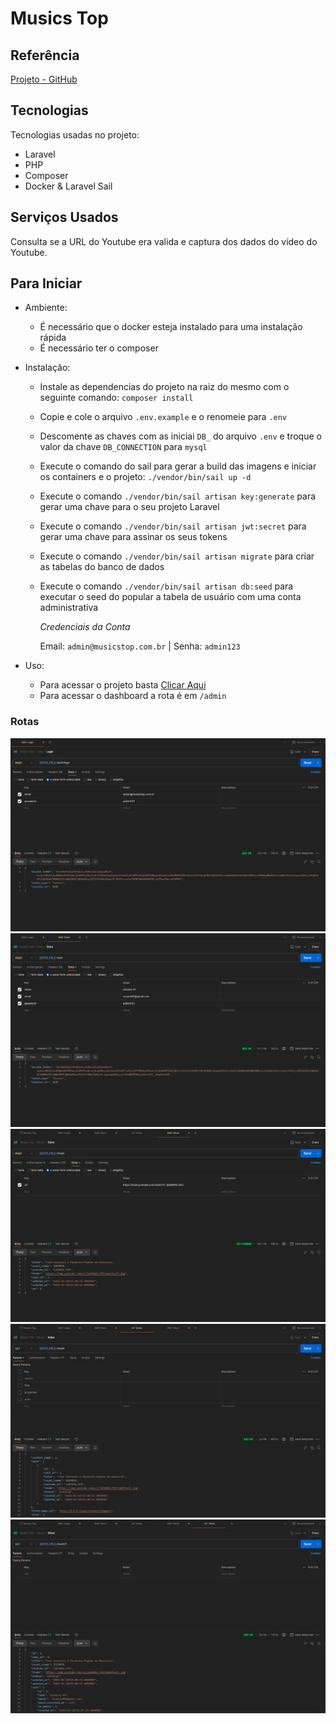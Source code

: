 # Musics Top

## Referência
[Projeto - GitHub](https://github.com/jansenfelipe/top5-tiao-carreiro)

## Tecnologias

Tecnologias usadas no projeto:

  * Laravel
  * PHP
  * Composer
  * Docker & Laravel Sail

## Serviços Usados

Consulta se a URL do Youtube era valida e captura dos dados do vídeo do Youtube.

## Para Iniciar

  * Ambiente:
    - É necessário que o docker esteja instalado para uma instalação rápida
    - É necessário ter o composer
  
  * Instalação:
    - Instale as dependencias do projeto na raiz do mesmo com o seguinte comando: `composer install`
    - Copie e cole o arquivo `.env.example` e o renomeie para `.env`
    - Descomente as chaves com as iniciai `DB_` do arquivo `.env` e troque o valor da chave `DB_CONNECTION` para `mysql`
    - Execute o comando do sail para gerar a build das imagens e iniciar os containers e o projeto: `./vendor/bin/sail up -d`
    - Execute o comando `./vendor/bin/sail artisan key:generate` para gerar uma chave para o seu projeto Laravel
    - Execute o comando `./vendor/bin/sail artisan jwt:secret` para gerar uma chave para assinar os seus tokens
    - Execute o comando `./vendor/bin/sail artisan migrate` para criar as tabelas do banco de dados
    - Execute o comando `./vendor/bin/sail artisan db:seed` para executar o seed do popular a tabela de usuário com uma conta administrativa

        *Credenciais da Conta*

        Email: `admin@musicstop.com.br` | Senha: `admin123`

  * Uso:
    - Para acessar o projeto basta [Clicar Aqui](http://0.0.0.0/)
    - Para acessar o dashboard a rota é em `/admin`

### Rotas

![Rota de Login](https://github.com/ThiagoAlvesPHP/musics-top-backend/blob/master/readme/login.png)
![Rota de Registro de Usuário](https://github.com/ThiagoAlvesPHP/musics-top-backend/blob/master/readme/register_user.png)
![Rota de Registro da Música](https://github.com/ThiagoAlvesPHP/musics-top-backend/blob/master/readme/register_music.png)
![Rota de Listar as Músicas](https://github.com/ThiagoAlvesPHP/musics-top-backend/blob/master/readme/musics.png)
![Rota de Ver a Música](https://github.com/ThiagoAlvesPHP/musics-top-backend/blob/master/readme/music.png)

